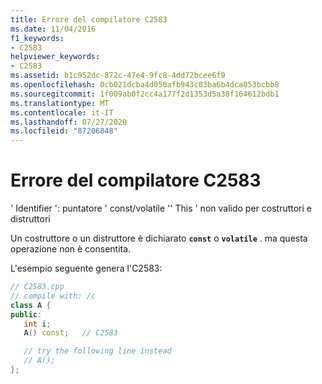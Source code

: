 ```yaml
---
title: Errore del compilatore C2583
ms.date: 11/04/2016
f1_keywords:
- C2583
helpviewer_keywords:
- C2583
ms.assetid: b1c952dc-872c-47e4-9fc8-4dd72bcee6f9
ms.openlocfilehash: 0cb021dcba4d050afb943c03ba6b4dca053bcbb8
ms.sourcegitcommit: 1f009ab0f2cc4a177f2d1353d5a38f164612bdb1
ms.translationtype: MT
ms.contentlocale: it-IT
ms.lasthandoff: 07/27/2020
ms.locfileid: "87206848"
---
```

# <a name="compiler-error-c2583"></a>Errore del compilatore C2583

' Identifier ': puntatore ' const/volatile '' This ' non valido per costruttori e distruttori

Un costruttore o un distruttore è dichiarato **`const`** o **`volatile`** . ma questa operazione non è consentita.

L'esempio seguente genera l'C2583:

```cpp
// C2583.cpp
// compile with: /c
class A {
public:
   int i;
   A() const;   // C2583

   // try the following line instead
   // A();
};
```

